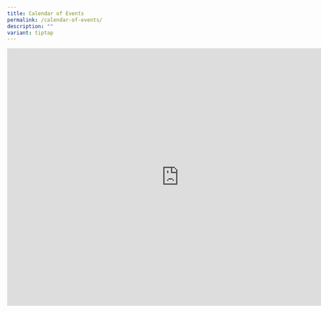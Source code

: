```yaml
---
title: Calendar of Events
permalink: /calendar-of-events/
description: ""
variant: tiptap
---
```

<div class="iframe-wrapper"><iframe style="border: 0" height="600" width="800" allowfullscreen="true" frameborder="0" src="https://calendar.google.com/calendar/embed?src=sqps%40moe.edu.sg&amp;ctz=Asia%2FSingapore"></iframe></div><p></p>